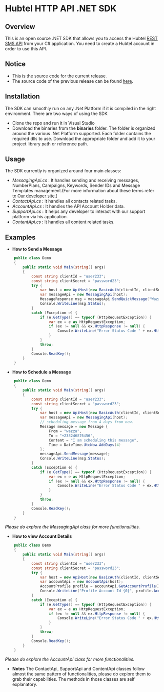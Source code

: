 Hubtel HTTP API .NET SDK 
============================
## **Overview**
This is an open source .NET SDK that allows you to access the Hubtel [REST SMS API](https://developers.hubtel.com) from your C# application. You need to create a Hubtel account in order to use this API.

## **Notice**
* This is the source code for the current release.
* The source code of the previous release can be found [here](https://github.com/hubtel/smsghapi-csharp-legacy).
## **Installation**
The SDK can smoothly run on any .Net Platform if it is compiled in the right environment. There are two ways of using the SDK
* Clone the repo and run it in Visual Studio
* Download the binaries from the **binaries** folder. The folder is organized around the various .Net Platform supported. Each folder contains the required dlls to use. Download the appropriate folder and add it to your project library path or reference path.
 
## **Usage**
The SDK currently is organized around four main classes:
* *MessagingApi.cs* : 
    It handles sending and receiving messages, NumberPlans, Campaigns, Keywords, Sender IDs and Message Templates management.(For more information about these terms refer to [Our developer site](https://developers.hubtel.com/).)
* *ContactApi.cs* : 
        It handles all contacts related tasks. 
* *AccountApi.cs* : 
        It handles the API Account Holder data.
* *SupportApi.cs* : 
        It helps any developer to interact with our support platform via his application.
* *ContentApi.cs* :
        It handles all content related tasks.
## **Examples**
* **How to Send a Message**
```c#
    public class Demo
    {
        public static void Main(string[] args)
        {
            const string clientId = "user233";
            const string clientSecret = "password23";
            try {
                var host = new ApiHost(new BasicAuth(clientId, clientSecret));
                var messageApi = new MessagingApi(host);
                MessageResponse msg = messageApi.SendQuickMessage("Wazza", "+233244675897", "Hello Big Bro!", true);
                Console.WriteLine(msg.Status);
            }
            catch (Exception e) {
                if (e.GetType() == typeof (HttpRequestException)) {
                    var ex = e as HttpRequestException;
                    if (ex != null && ex.HttpResponse != null) {
                        Console.WriteLine("Error Status Code " + ex.HttpResponse.Status);
                    }
                }
                throw;
            }
            Console.ReadKey();
        }
    }
```
* **How to Schedule a Message**
```c#
    public class Demo
    {
        public static void Main(string[] args)
        {
            const string clientId = "user233";
            const string clientSecret = "password23";
            try {
                var host = new ApiHost(new BasicAuth(clientId, clientSecret),"https://sms-api.hubtel-test.com/v1/messages/send");
                var messageApi = new MessagingApi(host);
                // scheduling message from 4 days from now.
                Message message = new Message {
                    From = "wazza",
                    To = "+233246876456",
                    Content = "I am scheduling this message",
                    Time = DateTime.UtcNow.AddDays(4)
                };
                messageApi.SendMessage(message);
                Console.WriteLine(msg.Status);
            }
            catch (Exception e) {
                if (e.GetType() == typeof (HttpRequestException)) {
                    var ex = e as HttpRequestException;
                    if (ex != null && ex.HttpResponse != null) {
                        Console.WriteLine("Error Status Code " + ex.HttpResponse.Status);
                    }
                }
                throw;
            }
            Console.ReadKey();
        }
    }
```
*Please do explore the MessagingApi class for more functionalities.*
* **How to view Account Details**
```c#
    public class Demo
    {
        public static void Main(string[] args)
        {
            const string clientId = "user233";
            const string clientSecret = "password23";
            try {
                var host = new ApiHost(new BasicAuth(clientId, clientSecret),"https://sms-api.hubtel-test.com/v1/messages/send");
                var accountApi = new AccountApi(host);
                AccountProfile profile = accountApi.GetAccountProfile();
                Console.WriteLine("Profile Account Id {0}", profile.AccountId);
            }
            catch (Exception e) {
                if (e.GetType() == typeof (HttpRequestException)) {
                    var ex = e as HttpRequestException;
                    if (ex != null && ex.HttpResponse != null) {
                        Console.WriteLine("Error Status Code " + ex.HttpResponse.Status);
                    }
                }
                throw;
            }
            Console.ReadKey();
        }
    }
```
*Please do explore the AccountApi class for more functionalities.*

* **Notes**
The ContactApi, SupportApi and ContentApi classes follow almost the same pattern of functionalities, please do explore them to grab their capabilities.
The methods in those classes are self explanatory.
